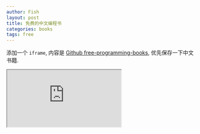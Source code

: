 ```yaml
---
author: Fish
layout: post
title: 免费的中文编程书
categories: books
tags: free
---
```


添加一个 <code>iframe</code>, 内容是 [Github free-programming-books](https://github.com/EbookFoundation/free-programming-books), 优先保存一下中文书籍.

<iframe src="https://github.com/EbookFoundation/free-programming-books/blob/master/free-programming-books-zh.md" 
  onload="this.width=screen.width;this.height=screen.height;" >
</iframe>

